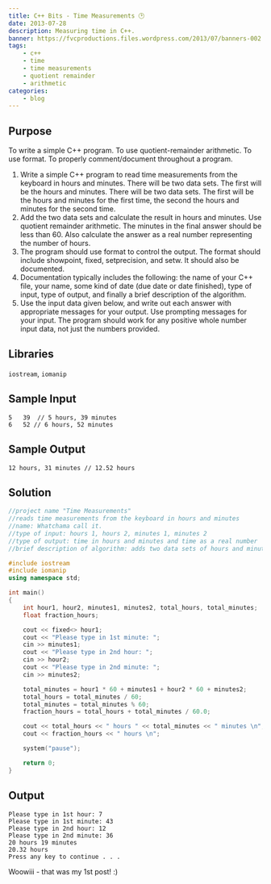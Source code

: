 ```yaml
---
title: C++ Bits - Time Measurements 🕑
date: 2013-07-28
description: Measuring time in C++.
banner: https://fvcproductions.files.wordpress.com/2013/07/banners-002.jpg?w=1024&h=436&crop=1
tags:
    - c++
    - time
    - time measurements
    - quotient remainder
    - arithmetic
categories:
    - blog
---
```


## Purpose

To write a simple C++ program. To use quotient-remainder arithmetic. To use format. To properly comment/document throughout a program.

1. Write a simple C++ program to read time measurements from the keyboard in hours and minutes. There will be two data sets. The first will be the hours and minutes. There will be two data sets. The first will be the hours and minutes for the first time, the second the hours and minutes for the second time.
2. Add the two data sets and calculate the result in hours and minutes. Use quotient remainder arithmetic. The minutes in the final answer should be less than 60. Also calculate the answer as a real number representing the number of hours.
3. The program should use format to control the output. The format should include showpoint, fixed, setprecision, and setw. It should also be documented.
4. Documentation typically includes the following: the name of your C++ file, your name, some kind of date (due date or date finished), type of input, type of output, and finally a brief description of the algorithm.
5. Use the input data given below, and write out each answer with appropriate messages for your output. Use prompting messages for your input. The program should work for any positive whole number input data, not just the numbers provided.

## Libraries

`iostream`, `iomanip`

## Sample Input

```text
5   39  // 5 hours, 39 minutes
6   52 // 6 hours, 52 minutes
```

## Sample Output

```text
12 hours, 31 minutes // 12.52 hours
```

## Solution

```c++
//project name "Time Measurements"
//reads time measurements from the keyboard in hours and minutes
//name: Whatchama call it.
//type of input: hours 1, hours 2, minutes 1, minutes 2
//type of output: time in hours and minutes and time as a real number
//brief description of algorithm: adds two data sets of hours and minutes

#include iostream
#include iomanip
using namespace std;

int main()
{
    int hour1, hour2, minutes1, minutes2, total_hours, total_minutes;
    float fraction_hours;

    cout << fixed<> hour1;
    cout << "Please type in 1st minute: ";
    cin >> minutes1;
    cout << "Please type in 2nd hour: ";
    cin >> hour2;
    cout << "Please type in 2nd minute: ";
    cin >> minutes2;

    total_minutes = hour1 * 60 + minutes1 + hour2 * 60 + minutes2;
    total_hours = total_minutes / 60;
    total_minutes = total_minutes % 60;
    fraction_hours = total_hours + total_minutes / 60.0;

    cout << total_hours << " hours " << total_minutes << " minutes \n";
    cout << fraction_hours << " hours \n";

    system("pause");

    return 0;
}
```

## Output

```text
Please type in 1st hour: 7
Please type in 1st minute: 43
Please type in 2nd hour: 12
Please type in 2nd minute: 36
20 hours 19 minutes
20.32 hours
Press any key to continue . . .
```

Woowiii - that was my 1st post! :)

